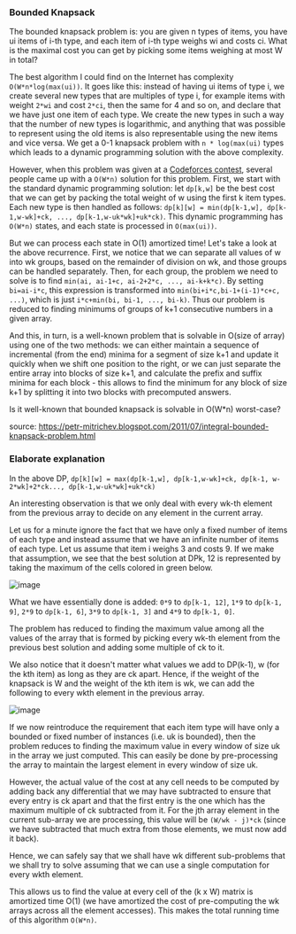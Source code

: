 ### Bounded Knapsack

The bounded knapsack problem is: you are given n types of items, you have ui items of i-th type, and each item of i-th type weighs wi and costs ci. What is the maximal cost you can get by picking some items weighing at most W in total?

The best algorithm I could find on the Internet has complexity `O(W*n*log(max(ui))`. It goes like this: instead of having ui items of type i, we create several new types that are multiples of type i, for example items with weight `2*wi` and cost `2*ci`, then the same for 4 and so on, and declare that we have just one item of each type. We create the new types in such a way that the number of new types is logarithmic, and anything that was possible to represent using the old items is also representable using the new items and vice versa. We get a 0-1 knapsack problem with `n * log(max(ui)` types which leads to a dynamic programming solution with the above complexity.

However, when this problem was given at a [Codeforces contest](https://codeforces.com/problemset/problem/95/E), several people came up with a `O(W*n)` solution for this problem. First, we start with the standard dynamic programming solution: let `dp[k,w]` be the best cost that we can get by packing the total weight of w using the first k item types. Each new type is then handled as follows: `dp[k][w] = min(dp[k-1,w], dp[k-1,w-wk]+ck, ..., dp[k-1,w-uk*wk]+uk*ck)`. This dynamic programming has `O(W*n)` states, and each state is processed in `O(max(ui))`.

But we can process each state in O(1) amortized time! Let's take a look at the above recurrence. First, we notice that we can separate all values of w into wk groups, based on the remainder of division on wk, and those groups can be handled separately. Then, for each group, the problem we need to solve is to find `min(ai, ai-1+c, ai-2+2*c, ..., ai-k+k*c)`. By setting `bi=ai-i*c`, this expression is transformed into `min(bi+i*c,bi-1+(i-1)*c+c, ...)`, which is just `i*c+min(bi, bi-1, ..., bi-k)`. Thus our problem is reduced to finding minimums of groups of k+1 consecutive numbers in a given array.

And this, in turn, is a well-known problem that is solvable in O(size of array) using one of the two methods: we can either maintain a sequence of incremental (from the end) minima for a segment of size k+1 and update it quickly when we shift one position to the right, or we can just separate the entire array into blocks of size k+1, and calculate the prefix and suffix minima for each block - this allows to find the minimum for any block of size k+1 by splitting it into two blocks with precomputed answers.

Is it well-known that bounded knapsack is solvable in O(W*n) worst-case?

source: https://petr-mitrichev.blogspot.com/2011/07/integral-bounded-knapsack-problem.html

### Elaborate explanation

In the above DP, `dp[k][w] = max(dp[k-1,w], dp[k-1,w-wk]+ck, dp[k-1, w-2*wk]+2*ck..., dp[k-1,w-uk*wk]+uk*ck)`

An interesting observation is that we only deal with every wk-th element from the previous array to decide on any element in the current array.

Let us for a minute ignore the fact that we have only a fixed number of items of each type and instead assume that we have an infinite number of items of each type. Let us assume that item i weighs 3 and costs 9. If we make that assumption, we see that the best solution at DPk, 12 is represented by taking the maximum of the cells colored in green below.

![image](https://user-images.githubusercontent.com/19663316/117568034-3f866c80-b0dc-11eb-92ac-bf7348b72b01.png)

What we have essentially done is added: `0*9` to `dp[k-1, 12]`, `1*9` to `dp[k-1, 9]`, `2*9` to `dp[k-1, 6]`, `3*9` to `dp[k-1, 3]` and `4*9` to `dp[k-1, 0]`.

The problem has reduced to finding the maximum value among all the values of the array that is formed by picking every wk-th element from the previous best solution and adding some multiple of ck to it.

We also notice that it doesn't matter what values we add to DP(k-1), w (for the kth item) as long as they are ck apart. Hence, if the weight of the knapsack is W and the weight of the kth item is wk, we can add the following to every wkth element in the previous array.

![image](https://user-images.githubusercontent.com/19663316/117568185-a6a42100-b0dc-11eb-88f2-0215827d37c1.png)

If we now reintroduce the requirement that each item type will have only a bounded or fixed number of instances (i.e. uk is bounded), then the problem reduces to finding the maximum value in every window of size uk in the array we just computed. This can easily be done by pre-processing the array to maintain the largest element in every window of size uk.

However, the actual value of the cost at any cell needs to be computed by adding back any differential that we may have subtracted to ensure that every entry is ck apart and that the first entry is the one which has the maximum multiple of ck subtracted from it. For the jth array element in the current sub-array we are processing, this value will be `(W/wk - j)*ck` (since we have subtracted that much extra from those elements, we must now add it back).

Hence, we can safely say that we shall have wk different sub-problems that we shall try to solve assuming that we can use a single computation for every wkth element.

This allows us to find the value at every cell of the (k x W) matrix is amortized time O(1) (we have amortized the cost of pre-computing the wk arrays across all the element accesses). This makes the total running time of this algorithm `O(W*n)`.
